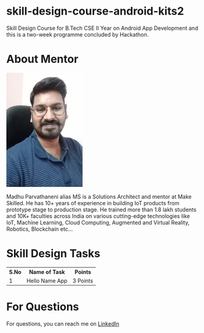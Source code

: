 # skill-design-course-android-kits2
Skill Design Course for B.Tech CSE II Year on Android App Development and this is a two-week programme concluded by Hackathon.

# About Mentor

<img src="https://raw.githubusercontent.com/madblocksgit/ETAI-2021---VSSUT-11th-aug-iot-session/main/maddy.jpg" height="300" width="200" />

Madhu Parvathaneni alias MS is a Solutions Architect and mentor at Make Skilled. He has 10+ years of experience in building IoT products from prototype stage to production stage. He trained more than 1.8 lakh students and 10K+ faculties across India on various cutting-edge technologies like IoT, Machine Learning, Cloud Computing, Augmented and Virtual Reality, Robotics, Blockchain etc...

# Skill Design Tasks

<table>
  <tr>
    <th>S.No</th>
    <th>Name of Task</th>
    <th>Points</th>
  </tr>
  <tr>
    <td>1</td>
    <td>Hello Name App</td>
    <td>3 Points</td>
  </tr>
</table>

# For Questions
For questions, you can reach me on <a href="https://linkedin.com/in/MadhuPIoT">LinkedIn</a>
